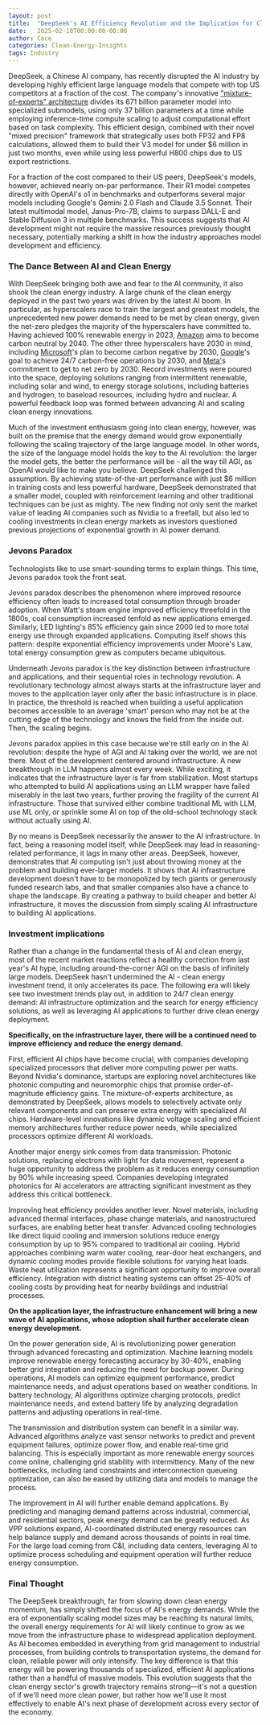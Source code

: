```yaml
---
layout: post
title:  "DeepSeek's AI Efficiency Revolution and the Implication for Clean Energy"
date:   2025-02-10T00:00:00-00:00
author: Cece
categories: Clean-Energy-Insights
tags: Industry
---
```


DeepSeek, a Chinese AI company, has recently disrupted the AI industry by developing highly efficient large language models that compete with top US competitors at a fraction of the cost. The company's innovative ["mixture-of-experts" architecture](https://github.com/deepseek-ai/DeepSeek-V3) divides its 671 billion parameter model into specialized submodels, using only 37 billion parameters at a time while employing inference-time compute scaling to adjust computational effort based on task complexity. This efficient design, combined with their novel "mixed precision" framework that strategically uses both FP32 and FP8 calculations, allowed them to build their V3 model for under $6 million in just two months, even while using less powerful H800 chips due to US export restrictions.

For a fraction of the cost compared to their US peers, DeepSeek's models, however, achieved nearly on-par performance. Their R1 model competes directly with OpenAI's o1 in benchmarks and outperforms several major models including Google's Gemini 2.0 Flash and Claude 3.5 Sonnet. Their latest multimodal model, Janus-Pro-7B, claims to surpass DALL-E and Stable Diffusion 3 in multiple benchmarks. This success suggests that AI development might not require the massive resources previously thought necessary, potentially marking a shift in how the industry approaches model development and efficiency.

### **The Dance Between AI and Clean Energy**

With DeepSeek bringing both awe and fear to the AI community, it also shook the clean energy industry. A large chunk of the clean energy deployed in the past two years was driven by the latest AI boom. In particular, as hyperscalers race to train the largest and greatest models, the unprecedented new power demands need to be met by clean energy, given the net-zero pledges the majority of the hyperscalers have committed to. Having achieved 100% renewable energy in 2023, [Amazon](https://sustainability.aboutamazon.com/climate-solutions/carbon-free-energy) aims to become carbon neutral by 2040. The other three hyperscalers have 2030 in mind, including [Microsoft](https://blogs.microsoft.com/blog/2020/01/16/microsoft-will-be-carbon-negative-by-2030/)'s plan to become carbon negative by 2030, [Google](https://sustainability.google/operating-sustainably/net-zero-carbon/)'s goal to achieve 24/7 carbon-free operations by 2030, and [Meta'](https://sustainability.atmeta.com/climate/)s commitment to get to net zero by 2030. Record investments were poured into the space, deploying solutions ranging from intermittent renewable, including solar and wind, to energy storage solutions, including batteries and hydrogen, to baseload resources, including hydro and nuclear. A powerful feedback loop was formed between advancing AI and scaling clean energy innovations.

Much of the investment enthusiasm going into clean energy, however, was built on the premise that the energy demand would grow exponentially following the scaling trajectory of the large language model. In other words, the size of the language model holds the key to the AI revolution: the larger the model gets, the better the performance will be - all the way till AGI, as OpenAI would like to make you believe. DeepSeek challenged this assumption. By achieving state-of-the-art performance with just $6 million in training costs and less powerful hardware, DeepSeek demonstrated that a smaller model, coupled with reinforcement learning and other traditional techniques can be just as mighty. The new finding not only sent the market value of leading AI companies such as Nvidia to a freefall, but also led to cooling investments in clean energy markets as investors questioned previous projections of exponential growth in AI power demand.

### **Jevons Paradox**

Technologists like to use smart-sounding terms to explain things. This time, Jevons paradox took the front seat.

Jevons paradox describes the phenomenon where improved resource efficiency often leads to increased total consumption through broader adoption. When Watt's steam engine improved efficiency threefold in the 1800s, coal consumption increased tenfold as new applications emerged. Similarly, LED lighting's 85% efficiency gain since 2000 led to more total energy use through expanded applications. Computing itself shows this pattern: despite exponential efficiency improvements under Moore's Law, total energy consumption grew as computers became ubiquitous.

Underneath Jevons paradox is the key distinction between infrastructure and applications, and their sequential roles in technology revolution. A revolutionary technology almost always starts at the infrastructure layer and moves to the application layer only after the basic infrastructure is in place. In practice, the threshold is reached when building a useful application becomes accessible to an average 'smart' person who may not be at the cutting edge of the technology and knows the field from the inside out. Then, the scaling begins.

Jevons paradox applies in this case because we're still early on in the AI revolution: despite the hype of AGI and AI taking over the world, we are not there. Most of the development centered around infrastructure. A new breakthrough in LLM happens almost every week. While exciting, it indicates that the infrastructure layer is far from stabilization. Most startups who attempted to build AI applications using an LLM wrapper have failed miserably in the last two years, further proving the fragility of the current AI infrastructure. Those that survived either combine traditional ML with LLM, use ML only, or sprinkle some AI on top of the old-school technology stack without actually using AI.

By no means is DeepSeek necessarily the answer to the AI infrastructure. In fact, being a reasoning model itself, while DeepSeek may lead in reasoning-related performance, it lags in many other areas. DeepSeek, however, demonstrates that AI computing isn't just about throwing money at the problem and building ever-larger models. It shows that AI infrastructure development doesn't have to be monopolized by tech giants or generously funded research labs, and that smaller companies also have a chance to shape the landscape. By creating a pathway to build cheaper and better AI infrastructure, it moves the discussion from simply scaling AI infrastructure to building AI applications.

### **Investment implications**

Rather than a change in the fundamental thesis of AI and clean energy, most of the recent market reactions reflect a healthy correction from last year's AI hype, including around-the-corner AGI on the basis of infinitely large models. DeepSeek hasn't undermined the AI - clean energy investment trend, it only accelerates its pace. The following era will likely see two investment trends play out, in addition to 24/7 clean energy demand: AI infrastructure optimization and the search for energy efficiency solutions, as well as leveraging AI applications to further drive clean energy deployment. 

**Specifically, on the infrastructure layer, there will be a continued need to improve efficiency and reduce the energy demand.**

First, efficient AI chips have become crucial, with companies developing specialized processors that deliver more computing power per watts. Beyond Nvidia's dominance, startups are exploring novel architectures like photonic computing and neuromorphic chips that promise order-of-magnitude efficiency gains. The mixture-of-experts architecture, as demonstrated by DeepSeek, allows models to selectively activate only relevant components and can preserve extra energy with specialized AI chips. Hardware-level innovations like dynamic voltage scaling and efficient memory architectures further reduce power needs, while specialized processors optimize different AI workloads.

Another major energy sink comes from data transmission. Photonic solutions, replacing electrons with light for data movement, represent a huge opportunity to address the problem as it reduces energy consumption by 90% while increasing speed. Companies developing integrated photonics for AI accelerators are attracting significant investment as they address this critical bottleneck.

Improving heat efficiency provides another lever. Novel materials, including advanced thermal interfaces, phase change materials, and nanostructured surfaces, are enabling better heat transfer. Advanced cooling technologies like direct liquid cooling and immersion solutions reduce energy consumption by up to 95% compared to traditional air cooling. Hybrid approaches combining warm water cooling, rear-door heat exchangers, and dynamic cooling modes provide flexible solutions for varying heat loads. Waste heat utilization represents a significant opportunity to improve overall efficiency. Integration with district heating systems can offset 25-40% of cooling costs by providing heat for nearby buildings and industrial processes.

**On the application layer, the infrastructure enhancement will bring a new wave of AI applications, whose adoption shall further accelerate clean energy development.**

On the power generation side, AI is revolutionizing power generation through advanced forecasting and optimization. Machine learning models improve renewable energy forecasting accuracy by 30-40%, enabling better grid integration and reducing the need for backup power. During operations, AI models can optimize equipment performance, predict maintenance needs, and adjust operations based on weather conditions. In battery technology, AI algorithms optimize charging protocols, predict maintenance needs, and extend battery life by analyzing degradation patterns and adjusting operations in real-time.

The transmission and distribution system can benefit in a similar way. Advanced algorithms analyze vast sensor networks to predict and prevent equipment failures, optimize power flow, and enable real-time grid balancing. This is especially important as more renewable energy sources come online, challenging grid stability with intermittency. Many of the new bottlenecks, including land constraints and interconnection queueing optimization, can also be eased by utilizing data and models to manage the process.

The improvement in AI will further enable demand applications. By predicting and managing demand patterns across industrial, commercial, and residential sectors, peak energy demand can be greatly reduced. As VPP solutions expand, AI-coordinated distributed energy resources can help balance supply and demand across thousands of points in real time. For the large load coming from C&I, including data centers, leveraging AI to optimize process scheduling and equipment operation will further reduce energy consumption.

### **Final Thought**

The DeepSeek breakthrough, far from slowing down clean energy momentum, has simply shifted the focus of AI's energy demands. While the era of exponentially scaling model sizes may be reaching its natural limits, the overall energy requirements for AI will likely continue to grow as we move from the infrastructure phase to widespread application deployment. As AI becomes embedded in everything from grid management to industrial processes, from building controls to transportation systems, the demand for clean, reliable power will only intensify. The key difference is that this energy will be powering thousands of specialized, efficient AI applications rather than a handful of massive models. This evolution suggests that the clean energy sector's growth trajectory remains strong—it's not a question of if we'll need more clean power, but rather how we'll use it most effectively to enable AI's next phase of development across every sector of the economy.